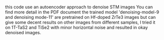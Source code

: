 this code use an autoencoder approach to denoise STM images
You can find more detail in the PDF document
the trained model 'denoising-model-9 and denoising mode-11' are pretrained on Hf-doped ZrTe3 images but can give some decent results on other images from different samples, I tried it on 1T-TaS2 and TiSe2 with minor horizontal noise and resulted in okay denoised images.
